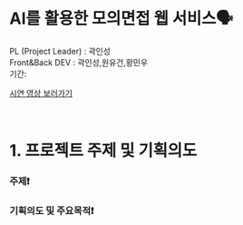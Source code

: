 # AI를 활용한 모의면접 웹 서비스🗣️

PL (Project Leader) : 곽인성 <br>
Front&Back DEV : 곽인성,원유건,황민우  
기간: 

[시연 영상 보러가기](https://www.youtube.com/watch?v=dt09k8fjOZM)

<br>

# 1. 프로젝트 주제 및 기획의도

 ### 주제❗




 ### 기획의도 및 주요목적❗️
 



<br>
